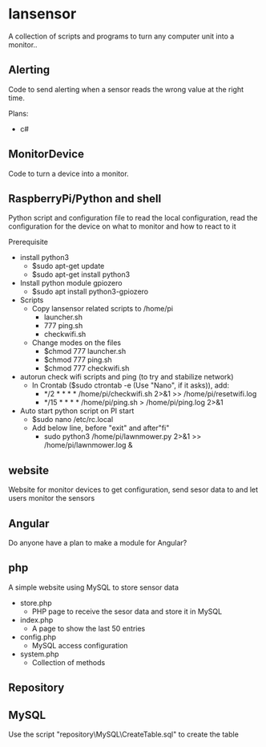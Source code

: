 # lansensor

A collection of scripts and programs to turn any computer unit into a monitor..


Alerting
---

Code to send alerting when a sensor reads the wrong value at the right time.

Plans:

- c#


MonitorDevice
---

Code to turn a device into a monitor.

RaspberryPi/Python and shell
--

Python script and configuration file to read the local configuration, read the 
configuration for the device on what to monitor and how to react to it

Prerequisite
* install python3
  * $sudo apt-get update
  * $sudo apt-get install python3
* Install python module gpiozero 
  * $sudo apt install python3-gpiozero
* Scripts
  * Copy lansensor related scripts to /home/pi
    * launcher.sh
    * 777 ping.sh
    * checkwifi.sh
  * Change modes on the files
    * $chmod 777 launcher.sh
    * $chmod 777 ping.sh
    * $chmod 777 checkwifi.sh
* autorun check wifi scripts and ping (to try and stabilize network)
  * In Crontab ($sudo ctrontab -e (Use "Nano", if it asks)), add:
    * */2 * * * * /home/pi/checkwifi.sh 2>&1 >> /home/pi/resetwifi.log
    * */15 * * * * /home/pi/ping.sh > /home/pi/ping.log 2>&1
* Auto start python script on PI start
  * $sudo nano /etc/rc.local
  * Add below line, before "exit" and after"fi" 
    * sudo python3 /home/pi/lawnmower.py 2>&1 >> /home/pi/lawnmower.log &


website
---

Website for monitor devices to get configuration, send sesor data to and let users monitor the sensors

Angular
--

Do anyone have a plan to make a module for Angular?


php
--

A simple website using MySQL to store sensor data

* store.php
  * PHP page to receive the sesor data and store it in MySQL
* index.php
  * A page to show the last 50 entries 
* config.php
  * MySQL access configuration
* system.php
  * Collection of methods


Repository
---

MySQL
--

Use the script "repository\MySQL\CreateTable.sql" to create the table